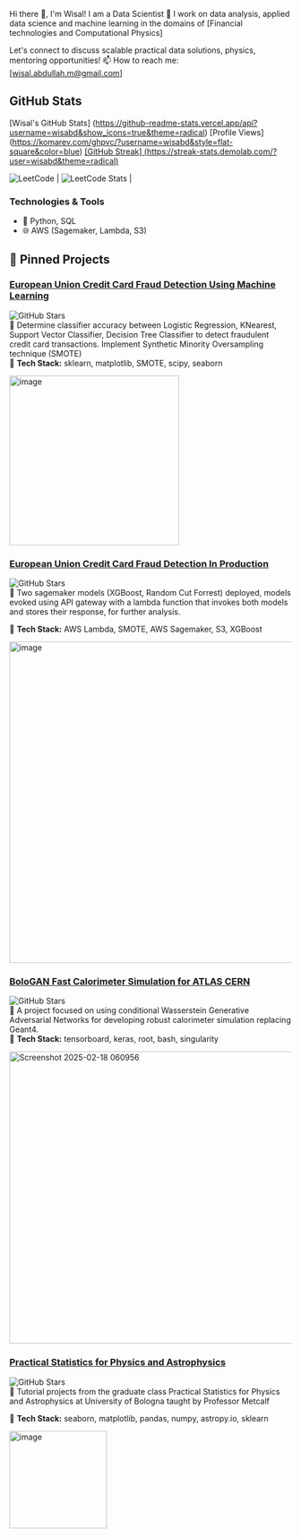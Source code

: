  Hi there 👋, I'm Wisal! I am a Data Scientist 
🔭 I work on data analysis, applied data science and machine learning in the domains of [Financial technologies and Computational Physics]


Let's connect to discuss scalable practical data solutions, physics, mentoring opportunities!
📫 How to reach me: [wisal.abdullah.m@gmail.com] 


## GitHub Stats
[Wisal's GitHub Stats] (https://github-readme-stats.vercel.app/api?username=wisabd&show_icons=true&theme=radical)
[Profile Views]  (https://komarev.com/ghpvc/?username=wisabd&style=flat-square&color=blue)
[[GitHub Streak] (https://streak-stats.demolab.com/?user=wisabd&theme=radical)](https://git.io/wisabd)

![LeetCode](https://img.shields.io/badge/dynamic/json?url=https%3A%2F%2Fleetcode-stats-api.herokuapp.com%2FCode4Truth&query=%24.totalSolved&label=Solved&color=blue) | ![LeetCode Stats](https://leetcode-stats-six.vercel.app/?username=Code4Truth) |

### Technologies & Tools
- 🧬 Python, SQL
- 🌐 AWS (Sagemaker, Lambda, S3)


## 🚀 Pinned Projects

### [European Union Credit Card Fraud Detection Using Machine Learning](https://github.com/wisabd/CreditFraudML)
![GitHub Stars](https://img.shields.io/github/stars/wisabd/BolognaGAN?style=social)  
🌟  Determine classifier accuracy between Logistic Regression, KNearest, Support Vector Classifier, Decision Tree Classifier to detect
fraudulent credit card transactions.  Implement Synthetic Minority Oversampling technique (SMOTE)  
🔧 **Tech Stack:**  sklearn, matplotlib, SMOTE, scipy, seaborn
<p align="left">
<img width="303" alt="image" src="https://github.com/user-attachments/assets/f94e3d53-88df-40b7-9403-21754ae8d2ce" />


### [European Union Credit Card Fraud Detection In Production](https://github.com/wisabd/BolognaGAN)
![GitHub Stars](https://img.shields.io/github/stars/wisabd/BolognaGAN?style=social)  
🌟   Two sagemaker models (XGBoost, Random Cut Forrest) deployed, models evoked using API gateway with a lambda function that
invokes both models and stores their response, for further analysis. 

🔧 **Tech Stack:**  AWS Lambda, SMOTE, AWS Sagemaker, S3, XGBoost
<p align="left">
<img width="574" alt="image" src="https://github.com/user-attachments/assets/44f09cc1-760b-48b8-84be-6836e99e2921" />

  

### [BoloGAN Fast Calorimeter Simulation for ATLAS CERN](https://github.com/wisabd/BolognaGAN)
![GitHub Stars](https://img.shields.io/github/stars/wisabd/BolognaGAN?style=social)  
🌟 A project focused on using conditional Wasserstein Generative Adversarial Networks for developing robust calorimeter simulation replacing Geant4.  
🔧 **Tech Stack:**  tensorboard, keras, root, bash, singularity
<p align="left">
<img width="522" alt="Screenshot 2025-02-18 060956" src="https://github.com/user-attachments/assets/f47eace5-8e3e-42e2-999c-999ec2e4880a" />
</p>

### [Practical Statistics for Physics and Astrophysics](https://github.com/wisabd/Statistics.Phy.Astrophysics)
![GitHub Stars](https://img.shields.io/github/stars/wisabd/Statistics.Phy.Astrophysics?style=social)  
🌟 Tutorial projects from the graduate class Practical Statistics for Physics and Astrophysics at University of Bologna taught by Professor Metcalf

🔧 **Tech Stack:** seaborn, matplotlib, pandas, numpy, astropy.io, sklearn
<p align="left">
  

  <img width="174" alt="image" src="https://github.com/user-attachments/assets/c784a954-efa7-4538-853e-d18d616b1099" />

</p>




